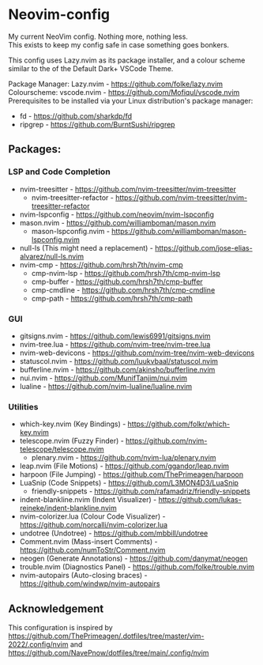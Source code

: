 # Neovim-config

My current NeoVim config. Nothing more, nothing less.  
This exists to keep my config safe in case something goes bonkers.  

This config uses Lazy.nvim as its package installer, and a colour scheme similar to the of the Default Dark+ VSCode Theme.  

Package Manager: Lazy.nvim - <https://github.com/folke/lazy.nvim>  
Colourscheme: vscode.nvim - <https://github.com/Mofiqul/vscode.nvim>  
Prerequisites to be installed via your Linux distribution's package manager:

* fd - <https://github.com/sharkdp/fd>  
* ripgrep - <https://github.com/BurntSushi/ripgrep>

## Packages:  

### LSP and Code Completion

* nvim-treesitter - <https://github.com/nvim-treesitter/nvim-treesitter>
    * nvim-treesitter-refactor - <https://github.com/nvim-treesitter/nvim-treesitter-refactor>
* nvim-lspconfig - <https://github.com/neovim/nvim-lspconfig>
* mason.nvim - <https://github.com/williamboman/mason.nvim>
    * mason-lspconfig.nvim - <https://github.com/williamboman/mason-lspconfig.nvim>
* null-ls (This might need a replacement) - <https://github.com/jose-elias-alvarez/null-ls.nvim>
* nvim-cmp - <https://github.com/hrsh7th/nvim-cmp>
    * cmp-nvim-lsp - <https://github.com/hrsh7th/cmp-nvim-lsp>
    * cmp-buffer - <https://github.com/hrsh7th/cmp-buffer>
    * cmp-cmdline - <https://github.com/hrsh7th/cmp-cmdline>
    * cmp-path - <https://github.com/hrsh7th/cmp-path>

### GUI

* gitsigns.nvim - <https://github.com/lewis6991/gitsigns.nvim>
* nvim-tree.lua - <https://github.com/nvim-tree/nvim-tree.lua>
* nvim-web-devicons - <https://github.com/nvim-tree/nvim-web-devicons>
* statuscol.nvim - <https://github.com/luukvbaal/statuscol.nvim>
* bufferline.nvim - <https://github.com/akinsho/bufferline.nvim>
* nui.nvim - <https://github.com/MunifTanjim/nui.nvim>
* lualine - <https://github.com/nvim-lualine/lualine.nvim>

### Utilities

* which-key.nvim (Key Bindings) - <https://github.com/folkr/which-key.nvim>
* telescope.nvim (Fuzzy Finder) - <https://github.com/nvim-telescope/telescope.nvim>
    * plenary.nvim - <https://github.com/nvim-lua/plenary.nvim>
* leap.nvim (File Motions) - <https://github.com/ggandor/leap.nvim>
* harpoon (File Jumping) - <https://github.com/ThePrimeagen/harpoon>
* LuaSnip (Code Snippets) - <https://github.com/L3MON4D3/LuaSnip>
    * friendly-snippets - <https://github.com/rafamadriz/friendly-snippets>
* indent-blankline.nvim (Indent Visualizer) - <https://github.com/lukas-reineke/indent-blankline.nvim>
* nvim-colorizer.lua (Colour Code Visualizer) - <https://github.com/norcalli/nvim-colorizer.lua>
* undotree (Undotree) - <https://github.com/mbbill/undotree>
* Comment.nvim (Mass-insert Comments) - <https://github.com/numToStr/Comment.nvim>
* neogen (Generate Annotations) - <https://github.com/danymat/neogen>
* trouble.nvim (Diagnostics Panel) - <https://github.com/folke/trouble.nvim>
* nvim-autopairs (Auto-closing braces) - <https://github.com/windwp/nvim-autopairs>


## Acknowledgement

This configuration is inspired by <https://github.com/ThePrimeagen/.dotfiles/tree/master/vim-2022/.config/nvim> and <https://github.com/NavePnow/dotfiles/tree/main/.config/nvim>
